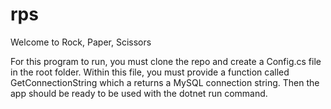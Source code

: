 # rps

Welcome to Rock, Paper, Scissors

For this program to run, you must clone the repo and create a Config.cs file in the root folder. Within this file, you must provide 
a function called GetConnectionString which a returns a MySQL connection string. Then the app should be ready to be used with the dotnet run command. 
